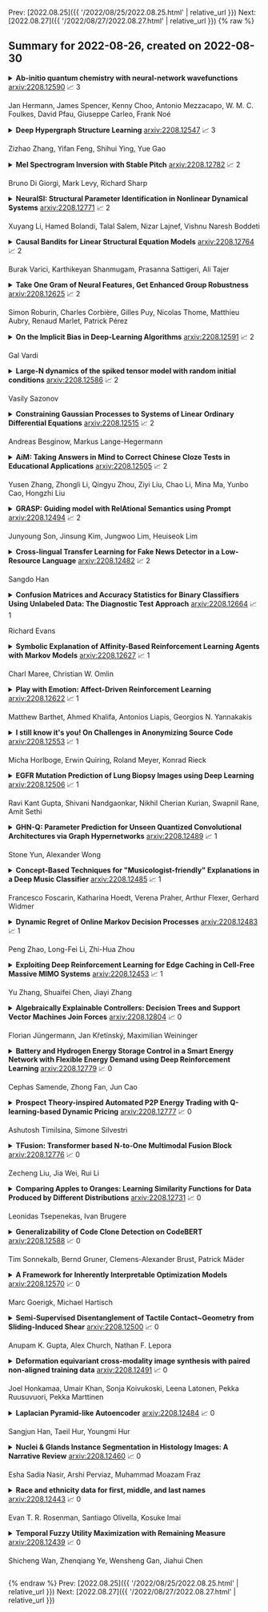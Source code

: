 Prev: [2022.08.25]({{ '/2022/08/25/2022.08.25.html' | relative_url }})  Next: [2022.08.27]({{ '/2022/08/27/2022.08.27.html' | relative_url }})
{% raw %}
## Summary for 2022-08-26, created on 2022-08-30


<details><summary><b>Ab-initio quantum chemistry with neural-network wavefunctions</b>
<a href="https://arxiv.org/abs/2208.12590">arxiv:2208.12590</a>
&#x1F4C8; 3 <br>
<p>Jan Hermann, James Spencer, Kenny Choo, Antonio Mezzacapo, W. M. C. Foulkes, David Pfau, Giuseppe Carleo, Frank Noé</p></summary>
<p>

**Abstract:** Machine learning and specifically deep-learning methods have outperformed human capabilities in many pattern recognition and data processing problems, in game playing, and now also play an increasingly important role in scientific discovery. A key application of machine learning in the molecular sciences is to learn potential energy surfaces or force fields from ab-initio solutions of the electronic Schrödinger equation using datasets obtained with density functional theory, coupled cluster, or other quantum chemistry methods. Here we review a recent and complementary approach: using machine learning to aid the direct solution of quantum chemistry problems from first principles. Specifically, we focus on quantum Monte Carlo (QMC) methods that use neural network ansatz functions in order to solve the electronic Schrödinger equation, both in first and second quantization, computing ground and excited states, and generalizing over multiple nuclear configurations. Compared to existing quantum chemistry methods, these new deep QMC methods have the potential to generate highly accurate solutions of the Schrödinger equation at relatively modest computational cost.

</p>
</details>

<details><summary><b>Deep Hypergraph Structure Learning</b>
<a href="https://arxiv.org/abs/2208.12547">arxiv:2208.12547</a>
&#x1F4C8; 3 <br>
<p>Zizhao Zhang, Yifan Feng, Shihui Ying, Yue Gao</p></summary>
<p>

**Abstract:** Learning on high-order correlation has shown superiority in data representation learning, where hypergraph has been widely used in recent decades. The performance of hypergraph-based representation learning methods, such as hypergraph neural networks, highly depends on the quality of the hypergraph structure. How to generate the hypergraph structure among data is still a challenging task. Missing and noisy data may lead to "bad connections" in the hypergraph structure and destroy the hypergraph-based representation learning process. Therefore, revealing the high-order structure, i.e., the hypergraph behind the observed data, becomes an urgent but important task. To address this issue, we design a general paradigm of deep hypergraph structure learning, namely DeepHGSL, to optimize the hypergraph structure for hypergraph-based representation learning. Concretely, inspired by the information bottleneck principle for the robustness issue, we first extend it to the hypergraph case, named by the hypergraph information bottleneck (HIB) principle. Then, we apply this principle to guide the hypergraph structure learning, where the HIB is introduced to construct the loss function to minimize the noisy information in the hypergraph structure. The hypergraph structure can be optimized and this process can be regarded as enhancing the correct connections and weakening the wrong connections in the training phase. Therefore, the proposed method benefits to extract more robust representations even on a heavily noisy structure. Finally, we evaluate the model on four benchmark datasets for representation learning. The experimental results on both graph- and hypergraph-structured data demonstrate the effectiveness and robustness of our method compared with other state-of-the-art methods.

</p>
</details>

<details><summary><b>Mel Spectrogram Inversion with Stable Pitch</b>
<a href="https://arxiv.org/abs/2208.12782">arxiv:2208.12782</a>
&#x1F4C8; 2 <br>
<p>Bruno Di Giorgi, Mark Levy, Richard Sharp</p></summary>
<p>

**Abstract:** Vocoders are models capable of transforming a low-dimensional spectral representation of an audio signal, typically the mel spectrogram, to a waveform. Modern speech generation pipelines use a vocoder as their final component. Recent vocoder models developed for speech achieve a high degree of realism, such that it is natural to wonder how they would perform on music signals. Compared to speech, the heterogeneity and structure of the musical sound texture offers new challenges. In this work we focus on one specific artifact that some vocoder models designed for speech tend to exhibit when applied to music: the perceived instability of pitch when synthesizing sustained notes. We argue that the characteristic sound of this artifact is due to the lack of horizontal phase coherence, which is often the result of using a time-domain target space with a model that is invariant to time-shifts, such as a convolutional neural network. We propose a new vocoder model that is specifically designed for music. Key to improving the pitch stability is the choice of a shift-invariant target space that consists of the magnitude spectrum and the phase gradient. We discuss the reasons that inspired us to re-formulate the vocoder task, outline a working example, and evaluate it on musical signals. Our method results in 60% and 10% improved reconstruction of sustained notes and chords with respect to existing models, using a novel harmonic error metric.

</p>
</details>

<details><summary><b>NeuralSI: Structural Parameter Identification in Nonlinear Dynamical Systems</b>
<a href="https://arxiv.org/abs/2208.12771">arxiv:2208.12771</a>
&#x1F4C8; 2 <br>
<p>Xuyang Li, Hamed Bolandi, Talal Salem, Nizar Lajnef, Vishnu Naresh Boddeti</p></summary>
<p>

**Abstract:** Structural monitoring for complex built environments often suffers from mismatch between design, laboratory testing, and actual built parameters. Additionally, real-world structural identification problems encounter many challenges. For example, the lack of accurate baseline models, high dimensionality, and complex multivariate partial differential equations (PDEs) pose significant difficulties in training and learning conventional data-driven algorithms. This paper explores a new framework, dubbed NeuralSI, for structural identification by augmenting PDEs that govern structural dynamics with neural networks. Our approach seeks to estimate nonlinear parameters from governing equations. We consider the vibration of nonlinear beams with two unknown parameters, one that represents geometric and material variations, and another that captures energy losses in the system mainly through damping. The data for parameter estimation is obtained from a limited set of measurements, which is conducive to applications in structural health monitoring where the exact state of an existing structure is typically unknown and only a limited amount of data samples can be collected in the field. The trained model can also be extrapolated under both standard and extreme conditions using the identified structural parameters. We compare with pure data-driven Neural Networks and other classical Physics-Informed Neural Networks (PINNs). Our approach reduces both interpolation and extrapolation errors in displacement distribution by two to five orders of magnitude over the baselines. Code is available at https://github.com/human-analysis/neural-structural-identification

</p>
</details>

<details><summary><b>Causal Bandits for Linear Structural Equation Models</b>
<a href="https://arxiv.org/abs/2208.12764">arxiv:2208.12764</a>
&#x1F4C8; 2 <br>
<p>Burak Varici, Karthikeyan Shanmugam, Prasanna Sattigeri, Ali Tajer</p></summary>
<p>

**Abstract:** This paper studies the problem of designing an optimal sequence of interventions in a causal graphical model to minimize the cumulative regret with respect to the best intervention in hindsight. This is, naturally, posed as a causal bandit problem. The focus is on causal bandits for linear structural equation models (SEMs) and soft interventions. It is assumed that the graph's structure is known, and it has $N$ nodes. Two linear mechanisms, one soft intervention and one observational, are assumed for each node, giving rise to $2^N$ possible interventions. The existing causal bandit algorithms assume that at least the interventional distributions of the reward node's parents are fully specified. However, there are $2^N$ such distributions (one corresponding to each intervention), acquiring which becomes prohibitive even in moderate-sized graphs. This paper dispenses with the assumption of knowing these distributions. Two algorithms are proposed for the frequentist (UCB-based) and Bayesian (Thompson Sampling-based) settings. The key idea of these algorithms is to avoid directly estimating the $2^N$ reward distributions and instead estimate the parameters that fully specify the SEMs (linear in $N$) and use them to compute the rewards. In both algorithms, under boundedness assumptions on noise and the parameter space, the cumulative regrets scale as $\tilde{\cal O} ((2d)^L L \sqrt{T})$, where $d$ is the graph's maximum degree, and $L$ is the length of its longest causal path.

</p>
</details>

<details><summary><b>Take One Gram of Neural Features, Get Enhanced Group Robustness</b>
<a href="https://arxiv.org/abs/2208.12625">arxiv:2208.12625</a>
&#x1F4C8; 2 <br>
<p>Simon Roburin, Charles Corbière, Gilles Puy, Nicolas Thome, Matthieu Aubry, Renaud Marlet, Patrick Pérez</p></summary>
<p>

**Abstract:** Predictive performance of machine learning models trained with empirical risk minimization (ERM) can degrade considerably under distribution shifts. The presence of spurious correlations in training datasets leads ERM-trained models to display high loss when evaluated on minority groups not presenting such correlations. Extensive attempts have been made to develop methods improving worst-group robustness. However, they require group information for each training input or at least, a validation set with group labels to tune their hyperparameters, which may be expensive to get or unknown a priori. In this paper, we address the challenge of improving group robustness without group annotation during training or validation. To this end, we propose to partition the training dataset into groups based on Gram matrices of features extracted by an ``identification'' model and to apply robust optimization based on these pseudo-groups. In the realistic context where no group labels are available, our experiments show that our approach not only improves group robustness over ERM but also outperforms all recent baselines

</p>
</details>

<details><summary><b>On the Implicit Bias in Deep-Learning Algorithms</b>
<a href="https://arxiv.org/abs/2208.12591">arxiv:2208.12591</a>
&#x1F4C8; 2 <br>
<p>Gal Vardi</p></summary>
<p>

**Abstract:** Gradient-based deep-learning algorithms exhibit remarkable performance in practice, but it is not well-understood why they are able to generalize despite having more parameters than training examples. It is believed that implicit bias is a key factor in their ability to generalize, and hence it has been widely studied in recent years. In this short survey, we explain the notion of implicit bias, review main results and discuss their implications.

</p>
</details>

<details><summary><b>Large-N dynamics of the spiked tensor model with random initial conditions</b>
<a href="https://arxiv.org/abs/2208.12586">arxiv:2208.12586</a>
&#x1F4C8; 2 <br>
<p>Vasily Sazonov</p></summary>
<p>

**Abstract:** In these notes, we develop a path integral approach for the partial differential equations with random initial conditions. Then, we apply it to the dynamics of the spiked tensor model and show that the large-$N$ saddle point equations are dominated by the melonic type diagrams.

</p>
</details>

<details><summary><b>Constraining Gaussian Processes to Systems of Linear Ordinary Differential Equations</b>
<a href="https://arxiv.org/abs/2208.12515">arxiv:2208.12515</a>
&#x1F4C8; 2 <br>
<p>Andreas Besginow, Markus Lange-Hegermann</p></summary>
<p>

**Abstract:** Data in many applications follows systems of Ordinary Differential Equations (ODEs). This paper presents a novel algorithmic and symbolic construction for covariance functions of Gaussian Processes (GPs) with realizations strictly following a system of linear homogeneous ODEs with constant coefficients, which we call LODE-GPs. Introducing this strong inductive bias into a GP improves modelling of such data. Using smith normal form algorithms, a symbolic technique, we overcome two current restrictions in the state of the art: (1) the need for certain uniqueness conditions in the set of solutions, typically assumed in classical ODE solvers and their probabilistic counterparts, and (2) the restriction to controllable systems, typically assumed when encoding differential equations in covariance functions. We show the effectiveness of LODE-GPs in a number of experiments, for example learning physically interpretable parameters by maximizing the likelihood.

</p>
</details>

<details><summary><b>AiM: Taking Answers in Mind to Correct Chinese Cloze Tests in Educational Applications</b>
<a href="https://arxiv.org/abs/2208.12505">arxiv:2208.12505</a>
&#x1F4C8; 2 <br>
<p>Yusen Zhang, Zhongli Li, Qingyu Zhou, Ziyi Liu, Chao Li, Mina Ma, Yunbo Cao, Hongzhi Liu</p></summary>
<p>

**Abstract:** To automatically correct handwritten assignments, the traditional approach is to use an OCR model to recognize characters and compare them to answers. The OCR model easily gets confused on recognizing handwritten Chinese characters, and the textual information of the answers is missing during the model inference. However, teachers always have these answers in mind to review and correct assignments. In this paper, we focus on the Chinese cloze tests correction and propose a multimodal approach (named AiM). The encoded representations of answers interact with the visual information of students' handwriting. Instead of predicting 'right' or 'wrong', we perform the sequence labeling on the answer text to infer which answer character differs from the handwritten content in a fine-grained way. We take samples of OCR datasets as the positive samples for this task, and develop a negative sample augmentation method to scale up the training data. Experimental results show that AiM outperforms OCR-based methods by a large margin. Extensive studies demonstrate the effectiveness of our multimodal approach.

</p>
</details>

<details><summary><b>GRASP: Guiding model with RelAtional Semantics using Prompt</b>
<a href="https://arxiv.org/abs/2208.12494">arxiv:2208.12494</a>
&#x1F4C8; 2 <br>
<p>Junyoung Son, Jinsung Kim, Jungwoo Lim, Heuiseok Lim</p></summary>
<p>

**Abstract:** The dialogue-based relation extraction (DialogRE) task aims to predict the relations between argument pairs that appear in dialogue. Most previous studies utilize fine-tuning pre-trained language models (PLMs) only with extensive features to supplement the low information density of the dialogue by multiple speakers. To effectively exploit inherent knowledge of PLMs without extra layers and consider scattered semantic cues on the relation between the arguments, we propose a Guiding model with RelAtional Semantics using Prompt (GRASP). We adopt a prompt-based fine-tuning approach and capture relational semantic clues of a given dialogue with 1) an argument-aware prompt marker strategy and 2) the relational clue detection task. In the experiments, GRASP achieves state-of-the-art performance in terms of both F1 and F1c scores on a DialogRE dataset even though our method only leverages PLMs without adding any extra layers.

</p>
</details>

<details><summary><b>Cross-lingual Transfer Learning for Fake News Detector in a Low-Resource Language</b>
<a href="https://arxiv.org/abs/2208.12482">arxiv:2208.12482</a>
&#x1F4C8; 2 <br>
<p>Sangdo Han</p></summary>
<p>

**Abstract:** Development of methods to detect fake news (FN) in low-resource languages has been impeded by a lack of training data. In this study, we solve the problem by using only training data from a high-resource language. Our FN-detection system permitted this strategy by applying adversarial learning that transfers the detection knowledge through languages. To assist the knowledge transfer, our system judges the reliability of articles by exploiting source information, which is a cross-lingual feature that represents the credibility of the speaker. In experiments, our system got 3.71% higher accuracy than a system that uses a machine-translated training dataset. In addition, our suggested cross-lingual feature exploitation for fake news detection improved accuracy by 3.03%.

</p>
</details>

<details><summary><b>Confusion Matrices and Accuracy Statistics for Binary Classifiers Using Unlabeled Data: The Diagnostic Test Approach</b>
<a href="https://arxiv.org/abs/2208.12664">arxiv:2208.12664</a>
&#x1F4C8; 1 <br>
<p>Richard Evans</p></summary>
<p>

**Abstract:** Medical researchers have solved the problem of estimating the sensitivity and specificity of binary medical diagnostic tests without gold standard tests for comparison. That problem is the same as estimating confusion matrices for classifiers on unlabeled data. This article describes how to modify the diagnostic test solutions to estimate confusion matrices and accuracy statistics for supervised or unsupervised binary classifiers on unlabeled data.

</p>
</details>

<details><summary><b>Symbolic Explanation of Affinity-Based Reinforcement Learning Agents with Markov Models</b>
<a href="https://arxiv.org/abs/2208.12627">arxiv:2208.12627</a>
&#x1F4C8; 1 <br>
<p>Charl Maree, Christian W. Omlin</p></summary>
<p>

**Abstract:** The proliferation of artificial intelligence is increasingly dependent on model understanding. Understanding demands both an interpretation - a human reasoning about a model's behavior - and an explanation - a symbolic representation of the functioning of the model. Notwithstanding the imperative of transparency for safety, trust, and acceptance, the opacity of state-of-the-art reinforcement learning algorithms conceals the rudiments of their learned strategies. We have developed a policy regularization method that asserts the global intrinsic affinities of learned strategies. These affinities provide a means of reasoning about a policy's behavior, thus making it inherently interpretable. We have demonstrated our method in personalized prosperity management where individuals' spending behavior in time dictate their investment strategies, i.e. distinct spending personalities may have dissimilar associations with different investment classes. We now explain our model by reproducing the underlying prototypical policies with discretized Markov models. These global surrogates are symbolic representations of the prototypical policies.

</p>
</details>

<details><summary><b>Play with Emotion: Affect-Driven Reinforcement Learning</b>
<a href="https://arxiv.org/abs/2208.12622">arxiv:2208.12622</a>
&#x1F4C8; 1 <br>
<p>Matthew Barthet, Ahmed Khalifa, Antonios Liapis, Georgios N. Yannakakis</p></summary>
<p>

**Abstract:** This paper introduces a paradigm shift by viewing the task of affect modeling as a reinforcement learning (RL) process. According to the proposed paradigm, RL agents learn a policy (i.e. affective interaction) by attempting to maximize a set of rewards (i.e. behavioral and affective patterns) via their experience with their environment (i.e. context). Our hypothesis is that RL is an effective paradigm for interweaving affect elicitation and manifestation with behavioral and affective demonstrations. Importantly, our second hypothesis-building on Damasio's somatic marker hypothesis-is that emotion can be the facilitator of decision-making. We test our hypotheses in a racing game by training Go-Blend agents to model human demonstrations of arousal and behavior; Go-Blend is a modified version of the Go-Explore algorithm which has recently showcased supreme performance in hard exploration tasks. We first vary the arousal-based reward function and observe agents that can effectively display a palette of affect and behavioral patterns according to the specified reward. Then we use arousal-based state selection mechanisms in order to bias the strategies that Go-Blend explores. Our findings suggest that Go-Blend not only is an efficient affect modeling paradigm but, more importantly, affect-driven RL improves exploration and yields higher performing agents, validating Damasio's hypothesis in the domain of games.

</p>
</details>

<details><summary><b>I still know it's you! On Challenges in Anonymizing Source Code</b>
<a href="https://arxiv.org/abs/2208.12553">arxiv:2208.12553</a>
&#x1F4C8; 1 <br>
<p>Micha Horlboge, Erwin Quiring, Roland Meyer, Konrad Rieck</p></summary>
<p>

**Abstract:** The source code of a program not only defines its semantics but also contains subtle clues that can identify its author. Several studies have shown that these clues can be automatically extracted using machine learning and allow for determining a program's author among hundreds of programmers. This attribution poses a significant threat to developers of anti-censorship and privacy-enhancing technologies, as they become identifiable and may be prosecuted. An ideal protection from this threat would be the anonymization of source code. However, neither theoretical nor practical principles of such an anonymization have been explored so far.
  In this paper, we tackle this problem and develop a framework for reasoning about code anonymization. We prove that the task of generating a $k$-anonymous program -- a program that cannot be attributed to one of $k$ authors -- is not computable and thus a dead end for research. As a remedy, we introduce a relaxed concept called $k$-uncertainty, which enables us to measure the protection of developers. Based on this concept, we empirically study candidate techniques for anonymization, such as code normalization, coding style imitation, and code obfuscation. We find that none of the techniques provides sufficient protection when the attacker is aware of the anonymization. While we introduce an approach for removing remaining clues from the code, the main result of our work is negative: Anonymization of source code is a hard and open problem.

</p>
</details>

<details><summary><b>EGFR Mutation Prediction of Lung Biopsy Images using Deep Learning</b>
<a href="https://arxiv.org/abs/2208.12506">arxiv:2208.12506</a>
&#x1F4C8; 1 <br>
<p>Ravi Kant Gupta, Shivani Nandgaonkar, Nikhil Cherian Kurian, Swapnil Rane, Amit Sethi</p></summary>
<p>

**Abstract:** The standard diagnostic procedures for targeted therapies in lung cancer treatment involve histological subtyping and subsequent detection of key driver mutations, such as EGFR. Even though molecular profiling can uncover the driver mutation, the process is often expensive and time-consuming. Deep learning-oriented image analysis offers a more economical alternative for discovering driver mutations directly from whole slide images (WSIs). In this work, we used customized deep learning pipelines with weak supervision to identify the morphological correlates of EGFR mutation from hematoxylin and eosin-stained WSIs, in addition to detecting tumor and histologically subtyping it. We demonstrate the effectiveness of our pipeline by conducting rigorous experiments and ablation studies on two lung cancer datasets - TCGA and a private dataset from India. With our pipeline, we achieved an average area under the curve (AUC) of 0.964 for tumor detection, and 0.942 for histological subtyping between adenocarcinoma and squamous cell carcinoma on the TCGA dataset. For EGFR detection, we achieved an average AUC of 0.864 on the TCGA dataset and 0.783 on the dataset from India. Our key learning points include the following. Firstly, there is no particular advantage of using a feature extractor layers trained on histology, if one is going to fine-tune the feature extractor on the target dataset. Secondly, selecting patches with high cellularity, presumably capturing tumor regions, is not always helpful, as the sign of a disease class may be present in the tumor-adjacent stroma.

</p>
</details>

<details><summary><b>GHN-Q: Parameter Prediction for Unseen Quantized Convolutional Architectures via Graph Hypernetworks</b>
<a href="https://arxiv.org/abs/2208.12489">arxiv:2208.12489</a>
&#x1F4C8; 1 <br>
<p>Stone Yun, Alexander Wong</p></summary>
<p>

**Abstract:** Deep convolutional neural network (CNN) training via iterative optimization has had incredible success in finding optimal parameters. However, modern CNN architectures often contain millions of parameters. Thus, any given model for a single architecture resides in a massive parameter space. Models with similar loss could have drastically different characteristics such as adversarial robustness, generalizability, and quantization robustness. For deep learning on the edge, quantization robustness is often crucial. Finding a model that is quantization-robust can sometimes require significant efforts. Recent works using Graph Hypernetworks (GHN) have shown remarkable performance predicting high-performant parameters of varying CNN architectures. Inspired by these successes, we wonder if the graph representations of GHN-2 can be leveraged to predict quantization-robust parameters as well, which we call GHN-Q. We conduct the first-ever study exploring the use of graph hypernetworks for predicting parameters of unseen quantized CNN architectures. We focus on a reduced CNN search space and find that GHN-Q can in fact predict quantization-robust parameters for various 8-bit quantized CNNs. Decent quantized accuracies are observed even with 4-bit quantization despite GHN-Q not being trained on it. Quantized finetuning of GHN-Q at lower bitwidths may bring further improvements and is currently being explored.

</p>
</details>

<details><summary><b>Concept-Based Techniques for "Musicologist-friendly" Explanations in a Deep Music Classifier</b>
<a href="https://arxiv.org/abs/2208.12485">arxiv:2208.12485</a>
&#x1F4C8; 1 <br>
<p>Francesco Foscarin, Katharina Hoedt, Verena Praher, Arthur Flexer, Gerhard Widmer</p></summary>
<p>

**Abstract:** Current approaches for explaining deep learning systems applied to musical data provide results in a low-level feature space, e.g., by highlighting potentially relevant time-frequency bins in a spectrogram or time-pitch bins in a piano roll. This can be difficult to understand, particularly for musicologists without technical knowledge. To address this issue, we focus on more human-friendly explanations based on high-level musical concepts. Our research targets trained systems (post-hoc explanations) and explores two approaches: a supervised one, where the user can define a musical concept and test if it is relevant to the system; and an unsupervised one, where musical excerpts containing relevant concepts are automatically selected and given to the user for interpretation. We demonstrate both techniques on an existing symbolic composer classification system, showcase their potential, and highlight their intrinsic limitations.

</p>
</details>

<details><summary><b>Dynamic Regret of Online Markov Decision Processes</b>
<a href="https://arxiv.org/abs/2208.12483">arxiv:2208.12483</a>
&#x1F4C8; 1 <br>
<p>Peng Zhao, Long-Fei Li, Zhi-Hua Zhou</p></summary>
<p>

**Abstract:** We investigate online Markov Decision Processes (MDPs) with adversarially changing loss functions and known transitions. We choose dynamic regret as the performance measure, defined as the performance difference between the learner and any sequence of feasible changing policies. The measure is strictly stronger than the standard static regret that benchmarks the learner's performance with a fixed compared policy. We consider three foundational models of online MDPs, including episodic loop-free Stochastic Shortest Path (SSP), episodic SSP, and infinite-horizon MDPs. For these three models, we propose novel online ensemble algorithms and establish their dynamic regret guarantees respectively, in which the results for episodic (loop-free) SSP are provably minimax optimal in terms of time horizon and certain non-stationarity measure. Furthermore, when the online environments encountered by the learner are predictable, we design improved algorithms and achieve better dynamic regret bounds for the episodic (loop-free) SSP; and moreover, we demonstrate impossibility results for the infinite-horizon MDPs.

</p>
</details>

<details><summary><b>Exploiting Deep Reinforcement Learning for Edge Caching in Cell-Free Massive MIMO Systems</b>
<a href="https://arxiv.org/abs/2208.12453">arxiv:2208.12453</a>
&#x1F4C8; 1 <br>
<p>Yu Zhang, Shuaifei Chen, Jiayi Zhang</p></summary>
<p>

**Abstract:** Cell-free massive multiple-input-multiple-output is promising to meet the stringent quality-of-experience (QoE) requirements of railway wireless communications by coordinating many successional access points (APs) to serve the onboard users coherently. A key challenge is how to deliver the desired contents timely due to the radical changing propagation environment caused by the growing train speed. In this paper, we propose to proactively cache the likely-requesting contents at the upcoming APs which perform the coherent transmission to reduce end-to-end delay. A long-term QoE-maximization problem is formulated and two cache placement algorithms are proposed. One is based on heuristic convex optimization (HCO) and the other exploits deep reinforcement learning (DRL) with soft actor-critic (SAC). Compared to the conventional benchmark, numerical results show the advantage of our proposed algorithms on QoE and hit probability. With the advanced DRL model, SAC outperforms HCO on QoE by predicting the user requests accurately.

</p>
</details>

<details><summary><b>Algebraically Explainable Controllers: Decision Trees and Support Vector Machines Join Forces</b>
<a href="https://arxiv.org/abs/2208.12804">arxiv:2208.12804</a>
&#x1F4C8; 0 <br>
<p>Florian Jüngermann, Jan Křetínský, Maximilian Weininger</p></summary>
<p>

**Abstract:** Recently, decision trees (DT) have been used as an explainable representation of controllers (a.k.a. strategies, policies, schedulers). Although they are often very efficient and produce small and understandable controllers for discrete systems, complex continuous dynamics still pose a challenge. In particular, when the relationships between variables take more complex forms, such as polynomials, they cannot be obtained using the available DT learning procedures. In contrast, support vector machines provide a more powerful representation, capable of discovering many such relationships, but not in an explainable form. Therefore, we suggest to combine the two frameworks in order to obtain an understandable representation over richer, domain-relevant algebraic predicates. We demonstrate and evaluate the proposed method experimentally on established benchmarks.

</p>
</details>

<details><summary><b>Battery and Hydrogen Energy Storage Control in a Smart Energy Network with Flexible Energy Demand using Deep Reinforcement Learning</b>
<a href="https://arxiv.org/abs/2208.12779">arxiv:2208.12779</a>
&#x1F4C8; 0 <br>
<p>Cephas Samende, Zhong Fan, Jun Cao</p></summary>
<p>

**Abstract:** Smart energy networks provide for an effective means to accommodate high penetrations of variable renewable energy sources like solar and wind, which are key for deep decarbonisation of energy production. However, given the variability of the renewables as well as the energy demand, it is imperative to develop effective control and energy storage schemes to manage the variable energy generation and achieve desired system economics and environmental goals. In this paper, we introduce a hybrid energy storage system composed of battery and hydrogen energy storage to handle the uncertainties related to electricity prices, renewable energy production and consumption. We aim to improve renewable energy utilisation and minimise energy costs and carbon emissions while ensuring energy reliability and stability within the network. To achieve this, we propose a multi-agent deep deterministic policy gradient approach, which is a deep reinforcement learning-based control strategy to optimise the scheduling of the hybrid energy storage system and energy demand in real-time. The proposed approach is model-free and does not require explicit knowledge and rigorous mathematical models of the smart energy network environment. Simulation results based on real-world data show that: (i) integration and optimised operation of the hybrid energy storage system and energy demand reduces carbon emissions by 78.69%, improves cost savings by 23.5% and renewable energy utilisation by over 13.2% compared to other baseline models and (ii) the proposed algorithm outperforms the state-of-the-art self-learning algorithms like deep-Q network.

</p>
</details>

<details><summary><b>Prospect Theory-inspired Automated P2P Energy Trading with Q-learning-based Dynamic Pricing</b>
<a href="https://arxiv.org/abs/2208.12777">arxiv:2208.12777</a>
&#x1F4C8; 0 <br>
<p>Ashutosh Timilsina, Simone Silvestri</p></summary>
<p>

**Abstract:** The widespread adoption of distributed energy resources, and the advent of smart grid technologies, have allowed traditionally passive power system users to become actively involved in energy trading. Recognizing the fact that the traditional centralized grid-driven energy markets offer minimal profitability to these users, recent research has shifted focus towards decentralized peer-to-peer (P2P) energy markets. In these markets, users trade energy with each other, with higher benefits than buying or selling to the grid. However, most researches in P2P energy trading largely overlook the user perception in the trading process, assuming constant availability, participation, and full compliance. As a result, these approaches may result in negative attitudes and reduced engagement over time. In this paper, we design an automated P2P energy market that takes user perception into account. We employ prospect theory to model the user perception and formulate an optimization framework to maximize the buyer's perception while matching demand and production. Given the non-linear and non-convex nature of the optimization problem, we propose Differential Evolution-based Algorithm for Trading Energy called DEbATE. Additionally, we introduce a risk-sensitive Q-learning algorithm, named Pricing mechanism with Q-learning and Risk-sensitivity (PQR), which learns the optimal price for sellers considering their perceived utility. Results based on real traces of energy consumption and production, as well as realistic prospect theory functions, show that our approach achieves a 26% higher perceived value for buyers and generates 7% more reward for sellers, compared to a recent state of the art approach.

</p>
</details>

<details><summary><b>TFusion: Transformer based N-to-One Multimodal Fusion Block</b>
<a href="https://arxiv.org/abs/2208.12776">arxiv:2208.12776</a>
&#x1F4C8; 0 <br>
<p>Zecheng Liu, Jia Wei, Rui Li</p></summary>
<p>

**Abstract:** People perceive the world with different senses, such as sight, hearing, smell, and touch. Processing and fusing information from multiple modalities enables Artificial Intelligence to understand the world around us more easily. However, when there are missing modalities, the number of available modalities is different in diverse situations, which leads to an N-to-One fusion problem. To solve this problem, we propose a transformer based fusion block called TFusion. Different from preset formulations or convolution based methods, the proposed block automatically learns to fuse available modalities without synthesizing or zero-padding missing ones. Specifically, the feature representations extracted from upstream processing model are projected as tokens and fed into transformer layers to generate latent multimodal correlations. Then, to reduce the dependence on particular modalities, a modal attention mechanism is introduced to build a shared representation, which can be applied by the downstream decision model. The proposed TFusion block can be easily integrated into existing multimodal analysis networks. In this work, we apply TFusion to different backbone networks for multimodal human activity recognition and brain tumor segmentation tasks. Extensive experimental results show that the TFusion block achieves better performance than the competing fusion strategies.

</p>
</details>

<details><summary><b>Comparing Apples to Oranges: Learning Similarity Functions for Data Produced by Different Distributions</b>
<a href="https://arxiv.org/abs/2208.12731">arxiv:2208.12731</a>
&#x1F4C8; 0 <br>
<p>Leonidas Tsepenekas, Ivan Brugere</p></summary>
<p>

**Abstract:** Similarity functions measure how comparable pairs of elements are, and play a key role in a wide variety of applications, e.g., Clustering problems and considerations of Individual Fairness. However, access to an accurate similarity function should not always be considered guaranteed. Specifically, when the elements to be compared are produced by different distributions, or in other words belong to different ``demographic'' groups, knowledge of their true similarity might be very difficult to obtain. In this work, we present a sampling framework that learns these across-groups similarity functions, using only a limited amount of experts' feedback. We show analytical results with rigorous bounds, and empirically validate our algorithms via a large suite of experiments.

</p>
</details>

<details><summary><b>Generalizability of Code Clone Detection on CodeBERT</b>
<a href="https://arxiv.org/abs/2208.12588">arxiv:2208.12588</a>
&#x1F4C8; 0 <br>
<p>Tim Sonnekalb, Bernd Gruner, Clemens-Alexander Brust, Patrick Mäder</p></summary>
<p>

**Abstract:** Transformer networks such as CodeBERT already achieve outstanding results for code clone detection in benchmark datasets, so one could assume that this task has already been solved. However, code clone detection is not a trivial task. Semantic code clones, in particular, are challenging to detect. We show that the generalizability of CodeBERT decreases by evaluating two different subsets of Java code clones from BigCloneBench. We observe a significant drop in F1 score when we evaluate different code snippets and functionality IDs than those used for model building.

</p>
</details>

<details><summary><b>A Framework for Inherently Interpretable Optimization Models</b>
<a href="https://arxiv.org/abs/2208.12570">arxiv:2208.12570</a>
&#x1F4C8; 0 <br>
<p>Marc Goerigk, Michael Hartisch</p></summary>
<p>

**Abstract:** With dramatic improvements in optimization software, the solution of large-scale problems that seemed intractable decades ago are now a routine task. This puts even more real-world applications into the reach of optimizers. At the same time, solving optimization problems often turns out to be one of the smaller difficulties when putting solutions into practice. One major barrier is that the optimization software can be perceived as a black box, which may produce solutions of high quality, but can create completely different solutions when circumstances change leading to low acceptance of optimized solutions. Such issues of interpretability and explainability have seen significant attention in other areas, such as machine learning, but less so in optimization. In this paper we propose an optimization framework to derive solutions that inherently come with an easily comprehensible explanatory rule, under which circumstances which solution should be chosen. Focussing on decision trees to represent explanatory rules, we propose integer programming formulations as well as a heuristic method that ensure applicability of our approach even for large-scale problems. Computational experiments using random and real-world data indicate that the costs of inherent interpretability can be very small.

</p>
</details>

<details><summary><b>Semi-Supervised Disentanglement of Tactile Contact~Geometry from Sliding-Induced Shear</b>
<a href="https://arxiv.org/abs/2208.12500">arxiv:2208.12500</a>
&#x1F4C8; 0 <br>
<p>Anupam K. Gupta, Alex Church, Nathan F. Lepora</p></summary>
<p>

**Abstract:** The sense of touch is fundamental to human dexterity. When mimicked in robotic touch, particularly by use of soft optical tactile sensors, it suffers from distortion due to motion-dependent shear. This complicates tactile tasks like shape reconstruction and exploration that require information about contact geometry. In this work, we pursue a semi-supervised approach to remove shear while preserving contact-only information. We validate our approach by showing a match between the model-generated unsheared images with their counterparts from vertically tapping onto the object. The model-generated unsheared images give faithful reconstruction of contact-geometry otherwise masked by shear, along with robust estimation of object pose then used for sliding exploration and full reconstruction of several planar shapes. We show that our semi-supervised approach achieves comparable performance to its fully supervised counterpart across all validation tasks with an order of magnitude less supervision. The semi-supervised method is thus more computational and labeled sample-efficient. We expect it will have broad applicability to wide range of complex tactile exploration and manipulation tasks performed via a shear-sensitive sense of touch.

</p>
</details>

<details><summary><b>Deformation equivariant cross-modality image synthesis with paired non-aligned training data</b>
<a href="https://arxiv.org/abs/2208.12491">arxiv:2208.12491</a>
&#x1F4C8; 0 <br>
<p>Joel Honkamaa, Umair Khan, Sonja Koivukoski, Leena Latonen, Pekka Ruusuvuori, Pekka Marttinen</p></summary>
<p>

**Abstract:** Cross-modality image synthesis is an active research topic with multiple medical clinically relevant applications. Recently, methods allowing training with paired but misaligned data have started to emerge. However, no robust and well-performing methods applicable to a wide range of real world data sets exist. In this work, we propose a generic solution to the problem of cross-modality image synthesis with paired but non-aligned data by introducing new deformation equivariance encouraging loss functions. The method consists of joint training of an image synthesis network together with separate registration networks and allows adversarial training conditioned on the input even with misaligned data. The work lowers the bar for new clinical applications by allowing effortless training of cross-modality image synthesis networks for more difficult data sets and opens up opportunities for the development of new generic learning based cross-modality registration algorithms.

</p>
</details>

<details><summary><b>Laplacian Pyramid-like Autoencoder</b>
<a href="https://arxiv.org/abs/2208.12484">arxiv:2208.12484</a>
&#x1F4C8; 0 <br>
<p>Sangjun Han, Taeil Hur, Youngmi Hur</p></summary>
<p>

**Abstract:** In this paper, we develop the Laplacian pyramid-like autoencoder (LPAE) by adding the Laplacian pyramid (LP) concept widely used to analyze images in Signal Processing. LPAE decomposes an image into the approximation image and the detail image in the encoder part and then tries to reconstruct the original image in the decoder part using the two components. We use LPAE for experiments on classifications and super-resolution areas. Using the detail image and the smaller-sized approximation image as inputs of a classification network, our LPAE makes the model lighter. Moreover, we show that the performance of the connected classification networks has remained substantially high. In a super-resolution area, we show that the decoder part gets a high-quality reconstruction image by setting to resemble the structure of LP. Consequently, LPAE improves the original results by combining the decoder part of the autoencoder and the super-resolution network.

</p>
</details>

<details><summary><b>Nuclei & Glands Instance Segmentation in Histology Images: A Narrative Review</b>
<a href="https://arxiv.org/abs/2208.12460">arxiv:2208.12460</a>
&#x1F4C8; 0 <br>
<p>Esha Sadia Nasir, Arshi Perviaz, Muhammad Moazam Fraz</p></summary>
<p>

**Abstract:** Instance segmentation of nuclei and glands in the histology images is an important step in computational pathology workflow for cancer diagnosis, treatment planning and survival analysis. With the advent of modern hardware, the recent availability of large-scale quality public datasets and the community organized grand challenges have seen a surge in automated methods focusing on domain specific challenges, which is pivotal for technology advancements and clinical translation. In this survey, 126 papers illustrating the AI based methods for nuclei and glands instance segmentation published in the last five years (2017-2022) are deeply analyzed, the limitations of current approaches and the open challenges are discussed. Moreover, the potential future research direction is presented and the contribution of state-of-the-art methods is summarized. Further, a generalized summary of publicly available datasets and a detailed insights on the grand challenges illustrating the top performing methods specific to each challenge is also provided. Besides, we intended to give the reader current state of existing research and pointers to the future directions in developing methods that can be used in clinical practice enabling improved diagnosis, grading, prognosis, and treatment planning of cancer. To the best of our knowledge, no previous work has reviewed the instance segmentation in histology images focusing towards this direction.

</p>
</details>

<details><summary><b>Race and ethnicity data for first, middle, and last names</b>
<a href="https://arxiv.org/abs/2208.12443">arxiv:2208.12443</a>
&#x1F4C8; 0 <br>
<p>Evan T. R. Rosenman, Santiago Olivella, Kosuke Imai</p></summary>
<p>

**Abstract:** We provide the largest compiled publicly available dictionaries of first, middle, and last names for the purpose of imputing race and ethnicity using, for example, Bayesian Improved Surname Geocoding (BISG). The dictionaries are based on the voter files of six Southern states that collect self-reported racial data upon voter registration. Our data cover a much larger scope of names than any comparable dataset, containing roughly one million first names, 1.1 million middle names, and 1.4 million surnames. Individuals are categorized into five mutually exclusive racial and ethnic groups -- White, Black, Hispanic, Asian, and Other -- and racial/ethnic counts by name are provided for every name in each dictionary. Counts can then be normalized row-wise or column-wise to obtain conditional probabilities of race given name or name given race. These conditional probabilities can then be deployed for imputation in a data analytic task for which ground truth racial and ethnic data is not available.

</p>
</details>

<details><summary><b>Temporal Fuzzy Utility Maximization with Remaining Measure</b>
<a href="https://arxiv.org/abs/2208.12439">arxiv:2208.12439</a>
&#x1F4C8; 0 <br>
<p>Shicheng Wan, Zhenqiang Ye, Wensheng Gan, Jiahui Chen</p></summary>
<p>

**Abstract:** High utility itemset mining approaches discover hidden patterns from large amounts of temporal data. However, an inescapable problem of high utility itemset mining is that its discovered results hide the quantities of patterns, which causes poor interpretability. The results only reflect the shopping trends of customers, which cannot help decision makers quantify collected information. In linguistic terms, computers use mathematical or programming languages that are precisely formalized, but the language used by humans is always ambiguous. In this paper, we propose a novel one-phase temporal fuzzy utility itemset mining approach called TFUM. It revises temporal fuzzy-lists to maintain less but major information about potential high temporal fuzzy utility itemsets in memory, and then discovers a complete set of real interesting patterns in a short time. In particular, the remaining measure is the first adopted in the temporal fuzzy utility itemset mining domain in this paper. The remaining maximal temporal fuzzy utility is a tighter and stronger upper bound than that of previous studies adopted. Hence, it plays an important role in pruning the search space in TFUM. Finally, we also evaluate the efficiency and effectiveness of TFUM on various datasets. Extensive experimental results indicate that TFUM outperforms the state-of-the-art algorithms in terms of runtime cost, memory usage, and scalability. In addition, experiments prove that the remaining measure can significantly prune unnecessary candidates during mining.

</p>
</details>


{% endraw %}
Prev: [2022.08.25]({{ '/2022/08/25/2022.08.25.html' | relative_url }})  Next: [2022.08.27]({{ '/2022/08/27/2022.08.27.html' | relative_url }})